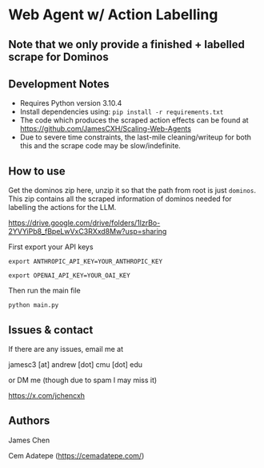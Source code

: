 # Web Agent w/ Action Labelling

## Note that we only provide a finished + labelled scrape for Dominos

## Development Notes

- Requires Python version 3.10.4
- Install dependencies using: `pip install -r requirements.txt`
- The code which produces the scraped action effects can be found at https://github.com/JamesCXH/Scaling-Web-Agents
- Due to severe time constraints, the last-mile cleaning/writeup for both this and the scrape code may be slow/indefinite.

## How to use
Get the dominos zip here, unzip it so that the path from root is just `dominos`. This zip contains all the scraped information of dominos needed for labelling the actions for the LLM.


https://drive.google.com/drive/folders/1lzrBo-2YVYiPb8_fBpeLwVxC3RXxd8Mw?usp=sharing


First export your API keys

`export ANTHROPIC_API_KEY=YOUR_ANTHROPIC_KEY`

`export OPENAI_API_KEY=YOUR_OAI_KEY`

Then run the main file

`python main.py`


## Issues & contact
If there are any issues, email me at

jamesc3 [at] andrew [dot] cmu [dot] edu

or DM me (though due to spam I may miss it)

https://x.com/jchencxh

## Authors
James Chen

Cem Adatepe (https://cemadatepe.com/)
